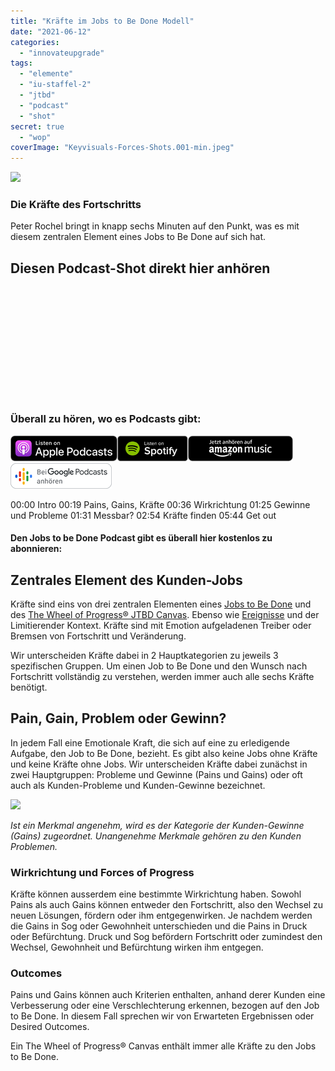 ```yaml
---
title: "Kräfte im Jobs to Be Done Modell"
date: "2021-06-12"
categories:
  - "innovateupgrade"
tags:
  - "elemente"
  - "iu-staffel-2"
  - "jtbd"
  - "podcast"
  - "shot"
secret: true
  - "wop"
coverImage: "Keyvisuals-Forces-Shots.001-min.jpeg"
---
```


![](images/Keyvisuals-Forces-Shots.001-min-1024x576.jpeg)

### Die Kräfte des Fortschritts

Peter Rochel bringt in knapp sechs Minuten auf den Punkt, was es mit diesem zentralen Element eines Jobs to Be Done auf sich hat.

## Diesen Podcast-Shot direkt hier anhören

<iframe data-cookie-consent="marketing" data-cookieblock-src="https://embed.podcasts.apple.com/us/podcast/kr%C3%A4fte-im-jobs-to-be-done-modell/id1354901024?i=1000525296045&amp;itsct=podcast_box_player&amp;itscg=30200&amp;ls=1&amp;theme=auto" height="175px" frameborder="0" sandbox="allow-forms allow-popups allow-same-origin allow-scripts allow-top-navigation-by-user-activation" allow="autoplay *; encrypted-media *;" style="width: 100%; max-width: 660px; overflow: hidden; border-top-left-radius: 10px; border-top-right-radius: 10px; border-bottom-right-radius: 10px; border-bottom-left-radius: 10px; background-color: transparent;"></iframe>

### Überall zu hören, wo es Podcasts gibt:

[![](images/listen-on-apple-podcast.png)](https://podcasts.apple.com/de/podcast/kräfte-im-jobs-to-be-done-modell/id1354901024?i=1000525296045)[![](images/listen-on-spotify.png)](https://open.spotify.com/episode/1zUpf4tvtCzvYt0BXaQbb5)[![](images/ListenOn_AmazonMusic_button_Black_RGB_5X_DE-300x73.png)](https://music.amazon.de/podcasts/4838bd28-7b97-4912-80cb-de39a6c75654/episodes/9b065fd0-5b55-4340-88f8-3bd38f37d6e4/innovate-upgrade-kräfte-im-jobs-to-be-done-modell)[![jobs to be done podcast](images/DE_Google_Podcasts_Badge_8x-300x76.png)](https://podcasts.google.com/feed/aHR0cHM6Ly96dW04cnkucG9kY2FzdGVyLmRlL29iZXJ3YXNzZXIucnNz/episode/cG9kLWIwZjY5NTMzOTc3NjE4MGRkZTI1ZDFlN2ZhOTg?sa=X&ved=0CAUQkfYCahcKEwi4laTb7sH8AhUAAAAAHQAAAAAQAQ)

00:00 Intro
00:19 Pains, Gains, Kräfte
00:36 Wirkrichtung
01:25 Gewinne und Probleme
01:31 Messbar?
02:54 Kräfte finden
05:44 Get out

#### Den Jobs to be Done Podcast gibt es überall hier kostenlos zu abonnieren:

## Zentrales Element des Kunden-Jobs

Kräfte sind eins von drei zentralen Elementen eines [Jobs to Be Done](https://oberwasser-consulting.de/der-job-to-be-done-jtbd/) und des [The Wheel of Progress® JTBD Canvas](https://oberwasser-consulting.de/jtbd-tools/). Ebenso wie [Ereignisse](https://oberwasser-consulting.de/trigger-events-des-jtbd-fortschrittszyklus/) und der Limitierender Kontext. Kräfte sind mit Emotion aufgeladenen Treiber oder Bremsen von Fortschritt und Veränderung.

Wir unterscheiden Kräfte dabei in 2 Hauptkategorien zu jeweils 3 spezifischen Gruppen. Um einen Job to Be Done und den Wunsch nach Fortschritt vollständig zu verstehen, werden immer auch alle sechs Kräfte benötigt.

## Pain, Gain, Problem oder Gewinn?

In jedem Fall eine Emotionale Kraft, die sich auf eine zu erledigende Aufgabe, den Job to Be Done, bezieht. Es gibt also keine Jobs ohne Kräfte und keine Kräfte ohne Jobs. Wir unterscheiden Kräfte dabei zunächst in zwei Hauptgruppen: Probleme und Gewinne (Pains und Gains) oder oft auch als Kunden-Probleme und Kunden-Gewinne bezeichnet.

![](images/Keyvisuals-Forces_4x4.002-1024x883.jpg)

_Ist ein Merkmal angenehm, wird es der Kategorie der Kunden-Gewinne (Gains) zugeordnet. Unangenehme Merkmale gehören zu den Kunden Problemen._

### Wirkrichtung und Forces of Progress

Kräfte können ausserdem eine bestimmte Wirkrichtung haben. Sowohl Pains als auch Gains können entweder den Fortschritt, also den Wechsel zu neuen Lösungen, fördern oder ihm entgegenwirken. Je nachdem werden die Gains in Sog oder Gewohnheit unterschieden und die Pains in Druck oder Befürchtung. Druck und Sog befördern Fortschritt oder zumindest den Wechsel, Gewohnheit und Befürchtung wirken ihm entgegen.

### Outcomes

Pains und Gains können auch Kriterien enthalten, anhand derer Kunden eine Verbesserung oder eine Verschlechterung erkennen, bezogen auf den Job to Be Done. In diesem Fall sprechen wir von Erwarteten Ergebnissen oder Desired Outcomes.

Ein The Wheel of Progress® Canvas enthält immer alle Kräfte zu den Jobs to Be Done.
